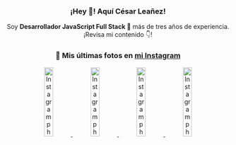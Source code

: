 <div align="center">

<h3>¡Hey 👋! Aquí César Leañez!</h3>

<p>Soy <strong>Desarrollador JavaScript Full Stack 🚀</strong> más de tres años de experiencia.<br />¡Revisa mi contenido 👇!</p>

### 📸 Mis últimas fotos en [mi Instagram](https://instagram.com/cesarsoftware.dev)


<a href='https://instagram.com/p/DKcTQWgxLum' target='_blank'>
  <img width='20%' src='https://instagram.frba4-3.fna.fbcdn.net/v/t51.2885-15/503849034_17919602952097059_4092165478866362923_n.jpg?stp=dst-jpg_e35_tt6&efg=eyJ2ZW5jb2RlX3RhZyI6IkZFRUQuaW1hZ2VfdXJsZ2VuLjE0NDB4MTQ0NS5zZHIuZjc1NzYxLmRlZmF1bHRfaW1hZ2UifQ&_nc_ht=instagram.frba4-3.fna.fbcdn.net&_nc_cat=103&_nc_oc=Q6cZ2QEbAhaW_OAa7kJ8mQvnXwrtaDREZJhjk66jJrCtFi2qvznm_qlcOs7O9DQLzYZMhJc&_nc_ohc=RxF_z9id-qUQ7kNvwGhmcJR&_nc_gid=b30wfEzJtCZS_AoNa-GlOg&edm=ACWDqb8BAAAA&ccb=7-5&ig_cache_key=MzY0Njg3NDQ4NDgzMDY4MjAyMg%3D%3D.3-ccb7-5&oh=00_AfScKq1b76ouNyVpI2rSsm37ibOjNbKcTLIu3_u47iE1Qg&oe=68821065&_nc_sid=ee9879' alt='Instagram photo' />
</a>
<a href='https://instagram.com/p/DKcTCZnuO-S' target='_blank'>
  <img width='20%' src='https://scontent.cdninstagram.com/v/t51.75761-15/503168549_17919602796097059_3346483577265803486_n.jpg?stp=dst-jpg_e15_tt6&_nc_cat=105&ig_cache_key=MzY0Njg3MzUyNjA5NTkwMDU2Mg%3D%3D.3-ccb1-7&ccb=1-7&_nc_sid=58cdad&efg=eyJ2ZW5jb2RlX3RhZyI6InhwaWRzLjE5MTZ4MTA3OC5zZHIifQ%3D%3D&_nc_ohc=BKUSsr1Ml0cQ7kNvwGyp41y&_nc_oc=AdnnuGVzYkXy9XcC3StAsyoGzQD3BW75ET7z9qIjTmMcHX4LAQERCYGocU7OprZB4jQ&_nc_ad=z-m&_nc_cid=1478&_nc_zt=23&_nc_ht=scontent.cdninstagram.com&_nc_gid=b30wfEzJtCZS_AoNa-GlOg&oh=00_AfRSDZHHkANaxbkX-OkPCl7tr65E8kfEjZuVeWSnD3vxEw&oe=688216E3' alt='Instagram photo' />
</a>
<a href='https://instagram.com/p/DIt9Oknp-PZ' target='_blank'>
  <img width='20%' src='https://instagram.frba4-3.fna.fbcdn.net/v/t51.2885-15/491444712_17914409433097059_55076089485466172_n.jpg?stp=dst-jpg_e35_tt6&efg=eyJ2ZW5jb2RlX3RhZyI6IkZFRUQuaW1hZ2VfdXJsZ2VuLjU1MngzNDEuc2RyLmY3NTc2MS5kZWZhdWx0X2ltYWdlIn0&_nc_ht=instagram.frba4-3.fna.fbcdn.net&_nc_cat=103&_nc_oc=Q6cZ2QEbAhaW_OAa7kJ8mQvnXwrtaDREZJhjk66jJrCtFi2qvznm_qlcOs7O9DQLzYZMhJc&_nc_ohc=AxBuB78BklYQ7kNvwHCg2KZ&_nc_gid=b30wfEzJtCZS_AoNa-GlOg&edm=ACWDqb8BAAAA&ccb=7-5&ig_cache_key=MzYxNTgxNTM1ODA3ODI0Nzg5Nw%3D%3D.3-ccb7-5&oh=00_AfSKGIpqSHbNaqv2RxZ1vm44YlYUoysWZyqGBlXE4GbPaA&oe=6882046B&_nc_sid=ee9879' alt='Instagram photo' />
</a>
<a href='https://instagram.com/p/DICt8_ruj1K' target='_blank'>
  <img width='20%' src='https://scontent.cdninstagram.com/v/t51.71878-15/487811720_2261442050918393_7784971145546330846_n.jpg?stp=dst-jpg_e15_tt6&_nc_cat=104&ig_cache_key=MzYwMzY0NDc1NTQ5MDc4MjUzOA%3D%3D.3-ccb1-7&ccb=1-7&_nc_sid=58cdad&efg=eyJ2ZW5jb2RlX3RhZyI6InhwaWRzLjY0MHgxMTU2LnNkciJ9&_nc_ohc=nXIuAXSYdnEQ7kNvwGK6TRw&_nc_oc=AdnOBUVkdxGZH30_RP6Ic6JDz61ktV3blKc4AdkkSZfi1Tu4mm_APufP2eEOl1gRCTk&_nc_ad=z-m&_nc_cid=1478&_nc_zt=23&_nc_ht=scontent.cdninstagram.com&_nc_gid=b30wfEzJtCZS_AoNa-GlOg&oh=00_AfTEKeioglxGTOpDCWgSl4mg9FH5PIEmp6p9qYEd4JFe7w&oe=68822964' alt='Instagram photo' />
</a>

</div>
